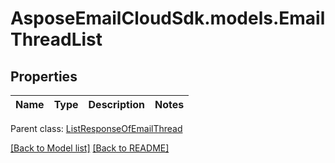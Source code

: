 # AsposeEmailCloudSdk.models.EmailThreadList
## Properties
Name | Type | Description | Notes
------------ | ------------- | ------------- | -------------

 Parent class: [ListResponseOfEmailThread](ListResponseOfEmailThread.md)

[[Back to Model list]](Models.md) [[Back to README]](README.md)


